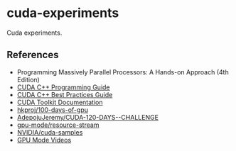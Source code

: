 # cuda-experiments
Cuda experiments.
## References
- Programming Massively Parallel Processors: A Hands-on Approach (4th Edition)
- [CUDA C++ Programming Guide](https://docs.nvidia.com/cuda/cuda-c-programming-guide/)
- [CUDA C++ Best Practices Guide](https://docs.nvidia.com/cuda/archive/12.9.0/cuda-c-best-practices-guide/index.html)
- [CUDA Toolkit Documentation](https://docs.nvidia.com/cuda/index.html)
- [hkproj/100-days-of-gpu](https://github.com/hkproj/100-days-of-gpu/blob/main/CUDA.md)
- [AdepojuJeremy/CUDA-120-DAYS--CHALLENGE](https://github.com/AdepojuJeremy/CUDA-120-DAYS--CHALLENGE)
- [gpu-mode/resource-stream](https://github.com/gpu-mode/resource-stream)
- [NVIDIA/cuda-samples](https://github.com/NVIDIA/cuda-samples)
- [GPU Mode Videos](https://www.youtube.com/@GPUMODE/videos)
